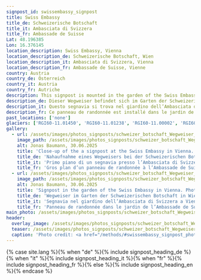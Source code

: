 ```yaml
---
signpost_id: swissembassy_signpost
title: Swiss Embassy
title_de: Schweizerische Botschaft
title_it: Ambasciata di Svizzera
title_fr: Ambassade de Suisse
Lat: 48.196385
Lon: 16.376145
location_description: Swiss Embassy, Vienna
location_description_de: Schweizerische Botschaft, Wien
location_description_it: Ambasciata di Svizzera, Vienna
location_description_fr: Ambassade de Suisse, Vienne
country: Austria
country_de: Österreich
country_it: Austria
country_fr: Autriche
description: This signpost is mounted in the garden of the Swiss Embassy in Vienna. <b>Their is no public access to the signpost.</b>
description_de: Dieser Wegweiser befindet sich im Garten der Schweizerischen Botschaft in Wien. <b>Es gibt keinen öffentlichen Zugang zum Wegweiser.</b>
description_it: Questo segnavia si trova nel giardino dell’Ambasciata di Svizzera a Vienna. <b>Non è previsto l’accesso pubblico al segnavia.</b>
description_fr: Ce panneau de randonnée est installé dans le jardin de l’Ambassade de Suisse à Vienne. <b>Il n’y a pas d’accès public au panneau.</b>
past_locations: ['none']
glaciers: ['RGI60-11.01450', 'RGI60-11.01238', 'RGI60-11.00002', 'RGI60-11.00804']
gallery:
  - url: /assets/images/photos_signposts/schweizer_botschaft_Wegweiser_2.jpg
    image_path: /assets/images/photos_signposts/schweizer_botschaft_Wegweiser_2.jpg
    alt: Jonas Baumann, 30.06.2025
    title: 'Close-up of the a signpost at the Swiss Embassy in Vienna. Photo credit: <a href="/methods/#swissembassy_signpost_photo1">Jonas Baumann, 30.06.2025</a>'
    title_de: 'Nahaufnahme eines Wegweisers bei der Schweizerischen Botschaft in Wien. Photo credit: <a href="/methods/#swissembassy_signpost_photo1">Jonas Baumann, 30.06.2025</a>'
    title_it: 'Primo piano di un segnavia presso l’Ambasciata di Svizzera a Vienna. Photo credit: <a href="/methods/#swissembassy_signpost_photo1">Jonas Baumann, 30.06.2025</a>'
    title_fr: 'Gros plan d’un panneau de randonnée à l’Ambassade de Suisse à Vienne. Photo credit: <a href="/methods/#swissembassy_signpost_photo1">Jonas Baumann, 30.06.2025</a>'
  - url: /assets/images/photos_signposts/schweizer_botschaft_Wegweiser_1.jpg
    image_path: /assets/images/photos_signposts/schweizer_botschaft_Wegweiser_1.jpg
    alt: Jonas Baumann, 30.06.2025
    title: 'Signpost in the garden of the Swiss Embassy in Vienna. Photo credit: <a href="/methods/#swissembassy_signpost_photo2">Jonas Baumann, 30.06.2025</a>'
    title_de: 'Wegweiser im Garten der Schweizerischen Botschaft in Wien. Photo credit: <a href="/methods/#swissembassy_signpost_photo2">Jonas Baumann, 30.06.2025</a>'
    title_it: 'Segnavia nel giardino dell’Ambasciata di Svizzera a Vienna. Photo credit: <a href="/methods/#swissembassy_signpost_photo2">Jonas Baumann, 30.06.2025</a>'
    title_fr: 'Panneau de randonnée dans le jardin de l’Ambassade de Suisse à Vienne. Photo credit: <a href="/methods/#swissembassy_signpost_photo2">Jonas Baumann, 30.06.2025</a>'
main_photo: /assets/images/photos_signposts/schweizer_botschaft_Wegweiser_2.jpg
header:
  overlay_image: /assets/images/photos_signposts/schweizer_botschaft_Wegweiser_2.jpg
  teaser: /assets/images/photos_signposts/schweizer_botschaft_Wegweiser_2.jpg
  caption: 'Photo credit: <a href="/methods/#swissembassy_signpost_photo1">Jonas Baumann, 30.06.2025</a>'
---
```

{% case site.lang %}{% when "de" %}{% include signpost_heading_de %}{% when "it" %}{% include signpost_heading_it %}{% when "fr" %}{% include signpost_heading_fr %}{% else %}{% include signpost_heading_en %}{% endcase %}